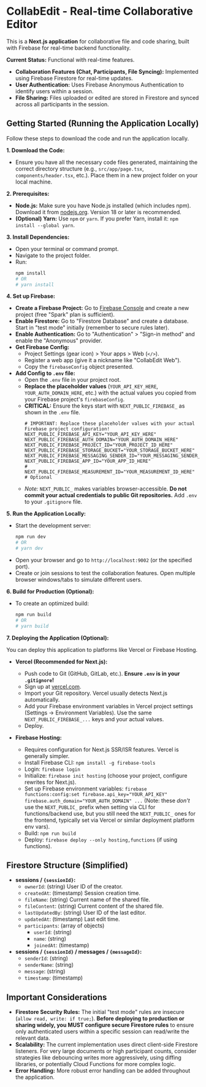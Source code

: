 # CollabEdit - Real-time Collaborative Editor

This is a **Next.js application** for collaborative file and code sharing, built with Firebase for real-time backend functionality.

**Current Status:** Functional with real-time features.
*   **Collaboration Features (Chat, Participants, File Syncing):** Implemented using Firebase Firestore for real-time updates.
*   **User Authentication:** Uses Firebase Anonymous Authentication to identify users within a session.
*   **File Sharing:** Files uploaded or edited are stored in Firestore and synced across all participants in the session.

## Getting Started (Running the Application Locally)

Follow these steps to download the code and run the application locally.

**1. Download the Code:**

*   Ensure you have all the necessary code files generated, maintaining the correct directory structure (e.g., `src/app/page.tsx`, `components/header.tsx`, etc.). Place them in a new project folder on your local machine.

**2. Prerequisites:**

*   **Node.js:** Make sure you have Node.js installed (which includes npm). Download it from [nodejs.org](https://nodejs.org/). Version 18 or later is recommended.
*   **(Optional) Yarn:** Use `npm` or `yarn`. If you prefer Yarn, install it: `npm install --global yarn`.

**3. Install Dependencies:**

*   Open your terminal or command prompt.
*   Navigate to the project folder.
*   Run:
    ```bash
    npm install
    # OR
    # yarn install
    ```

**4. Set up Firebase:**

*   **Create a Firebase Project:** Go to [Firebase Console](https://console.firebase.google.com/) and create a new project (free "Spark" plan is sufficient).
*   **Enable Firestore:** Go to "Firestore Database" and create a database. Start in "test mode" initially (remember to secure rules later).
*   **Enable Authentication:** Go to "Authentication" > "Sign-in method" and enable the "Anonymous" provider.
*   **Get Firebase Config:**
    *   Project Settings (gear icon) > Your apps > Web (`</>`).
    *   Register a web app (give it a nickname like "CollabEdit Web").
    *   Copy the `firebaseConfig` object presented.
*   **Add Config to `.env` file:**
    *   Open the `.env` file in your project root.
    *   **Replace the placeholder values** (`YOUR_API_KEY_HERE`, `YOUR_AUTH_DOMAIN_HERE`, etc.) with the actual values you copied from your Firebase project's `firebaseConfig`.
    *   **CRITICAL:** Ensure the keys start with `NEXT_PUBLIC_FIREBASE_` as shown in the `.env` file.
        ```.env
        # IMPORTANT: Replace these placeholder values with your actual Firebase project configuration!
        NEXT_PUBLIC_FIREBASE_API_KEY="YOUR_API_KEY_HERE"
        NEXT_PUBLIC_FIREBASE_AUTH_DOMAIN="YOUR_AUTH_DOMAIN_HERE"
        NEXT_PUBLIC_FIREBASE_PROJECT_ID="YOUR_PROJECT_ID_HERE"
        NEXT_PUBLIC_FIREBASE_STORAGE_BUCKET="YOUR_STORAGE_BUCKET_HERE"
        NEXT_PUBLIC_FIREBASE_MESSAGING_SENDER_ID="YOUR_MESSAGING_SENDER_ID_HERE"
        NEXT_PUBLIC_FIREBASE_APP_ID="YOUR_APP_ID_HERE"
        # NEXT_PUBLIC_FIREBASE_MEASUREMENT_ID="YOUR_MEASUREMENT_ID_HERE" # Optional
        ```
    *   _Note:_ `NEXT_PUBLIC_` makes variables browser-accessible. **Do not commit your actual credentials to public Git repositories.** Add `.env` to your `.gitignore` file.

**5. Run the Application Locally:**

*   Start the development server:
    ```bash
    npm run dev
    # OR
    # yarn dev
    ```
*   Open your browser and go to `http://localhost:9002` (or the specified port).
*   Create or join sessions to test the collaboration features. Open multiple browser windows/tabs to simulate different users.

**6. Build for Production (Optional):**

*   To create an optimized build:
    ```bash
    npm run build
    # OR
    # yarn build
    ```

**7. Deploying the Application (Optional):**

You can deploy this application to platforms like Vercel or Firebase Hosting.

*   **Vercel (Recommended for Next.js):**
    *   Push code to Git (GitHub, GitLab, etc.). **Ensure `.env` is in your `.gitignore`!**
    *   Sign up at [vercel.com](https://vercel.com/).
    *   Import your Git repository. Vercel usually detects Next.js automatically.
    *   Add your Firebase environment variables in Vercel project settings (Settings -> Environment Variables). Use the same `NEXT_PUBLIC_FIREBASE_...` keys and your actual values.
    *   Deploy.

*   **Firebase Hosting:**
    *   Requires configuration for Next.js SSR/ISR features. Vercel is generally simpler.
    *   Install Firebase CLI: `npm install -g firebase-tools`
    *   Login: `firebase login`
    *   Initialize: `firebase init hosting` (choose your project, configure rewrites for Next.js).
    *   Set up Firebase environment variables: `firebase functions:config:set firebase.api_key="YOUR_API_KEY" firebase.auth_domain="YOUR_AUTH_DOMAIN" ...` (Note: these *don't* use the `NEXT_PUBLIC_` prefix when setting via CLI for functions/backend use, but you still need the `NEXT_PUBLIC_` ones for the frontend, typically set via Vercel or similar deployment platform env vars).
    *   Build: `npm run build`
    *   Deploy: `firebase deploy --only hosting,functions` (if using functions).

## Firestore Structure (Simplified)

*   **sessions / `{sessionId}`:**
    *   `ownerId`: (string) User ID of the creator.
    *   `createdAt`: (timestamp) Session creation time.
    *   `fileName`: (string) Current name of the shared file.
    *   `fileContent`: (string) Current content of the shared file.
    *   `lastUpdatedBy`: (string) User ID of the last editor.
    *   `updatedAt`: (timestamp) Last edit time.
    *   `participants`: (array of objects)
        *   `userId`: (string)
        *   `name`: (string)
        *   `joinedAt`: (timestamp)
*   **sessions / `{sessionId}` / messages / `{messageId}`:**
    *   `senderId`: (string)
    *   `senderName`: (string)
    *   `message`: (string)
    *   `timestamp`: (timestamp)

## Important Considerations

*   **Firestore Security Rules:** The initial "test mode" rules are insecure (`allow read, write: if true;`). **Before deploying to production or sharing widely, you MUST configure secure Firestore rules** to ensure only authenticated users within a specific session can read/write the relevant data.
*   **Scalability:** The current implementation uses direct client-side Firestore listeners. For very large documents or high participant counts, consider strategies like debouncing writes more aggressively, using diffing libraries, or potentially Cloud Functions for more complex logic.
*   **Error Handling:** More robust error handling can be added throughout the application.
